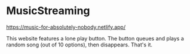 # MusicStreaming 
https://music-for-absolutely-nobody.netlify.app/

<p>This website features a lone play button. The button queues and plays a random song (out of 10 options), then disappears. That's it.</p>
